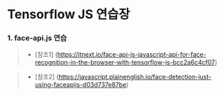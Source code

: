 # Tensorflow JS 연습장

### 1. face-api.js 연습

> - [참조1] (https://itnext.io/face-api-js-javascript-api-for-face-recognition-in-the-browser-with-tensorflow-js-bcc2a6c4cf07)

> - [참조2] (https://javascript.plainenglish.io/face-detection-just-using-faceapijs-d03d737e87be)
